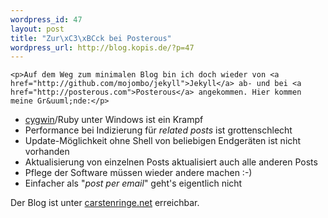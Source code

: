```yaml
--- 
wordpress_id: 47
layout: post
title: "Zur\xC3\xBCck bei Posterous"
wordpress_url: http://blog.kopis.de/?p=47
---
```


    <p>Auf dem Weg zum minimalen Blog bin ich doch wieder von <a href="http://github.com/mojombo/jekyll">Jekyll</a> ab- und bei <a href="http://posterous.com">Posterous</a> angekommen. Hier kommen meine Gr&uuml;nde:</p>
<ul>
<li><a href="http://cygwin.com/">cygwin</a>/Ruby unter Windows ist ein Krampf</li>
<li>Performance bei Indizierung f&uuml;r <em>related posts</em> ist grottenschlecht</li>
<li>Update-M&ouml;glichkeit ohne Shell von beliebigen Endger&auml;ten ist nicht vorhanden</li>
<li>Aktualisierung von einzelnen Posts aktualisiert auch alle anderen Posts</li>
<li>Pflege der Software m&uuml;ssen wieder andere machen :-)</li>
<li>Einfacher als "<em>post per email</em>" geht's eigentlich nicht</li>
</ul>
<p>Der Blog ist unter <a href="http://carstenringe.net">carstenringe.net</a> erreichbar.</p>
<ul>
</ul>
  
